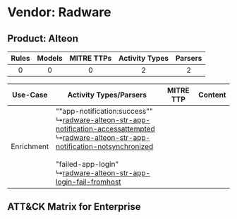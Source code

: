 Vendor: Radware
===============
Product: Alteon
---------------
| Rules | Models | MITRE TTPs | Activity Types | Parsers |
|:-----:|:------:|:----------:|:--------------:|:-------:|
|   0   |   0    |     0      |       2        |    2    |

|  Use-Case  | Activity Types/Parsers    | MITRE TTP | Content    |
|:----------:| ---- | --------- | ---- |
| Enrichment |  ""app-notification:success""<br> ↳[radware-alteon-str-app-notification-accessattempted](Ps/pC_radwarealteonstrappnotificationaccessattempted.md)<br> ↳[radware-alteon-str-app-notification-notsynchronized](Ps/pC_radwarealteonstrappnotificationnotsynchronized.md)<br><br> "failed-app-login"<br> ↳[radware-alteon-str-app-login-fail-fromhost](Ps/pC_radwarealteonstrapploginfailfromhost.md)<br> |    | [](RM/r_m_radware_alteon_Enrichment.md) |

ATT&CK Matrix for Enterprise
----------------------------
